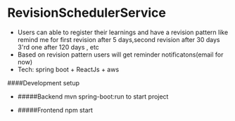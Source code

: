 # RevisionSchedulerService
* Users can able to register their learnings and have a revision pattern like remind me for first revision after 5 days,second revision after 30 days 3'rd one after 120 days , etc
* Based on revision pattern users will get reminder notificatons(email for now)
* Tech: spring boot + ReactJs + aws

####Development setup
* #####Backend
  mvn spring-boot:run  to start project

* #####Frontend
  npm start 
